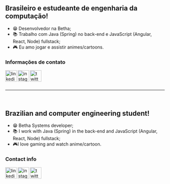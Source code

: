## Brasileiro e estudeante de engenharia da computação!
- 😁 Desenvolvedor na Betha;
- 📚 Trabalho com Java (Spring) no back-end e JavaScript (Angular, React, Node) fullstack;
- 🎮 Eu amo jogar e assistir animes/cartoons.

### Informações de contato
[<img align='left' alt='linkedin' width='36px' src='https://cdn-icons-png.flaticon.com/512/3536/3536505.png'/>][LinkedIn]
[<img align='left' alt='instagram' width='36px' src='https://cdn-icons-png.flaticon.com/512/2111/2111463.png' />][Instagram]
[<img align='left' alt='twitter' width='36px' src='https://cdn-icons-png.flaticon.com/512/3256/3256013.png' />][Twitter] <br />

<br />
<hr />
<br />

## Brazilian and computer engineering student!
- 😁 Betha Systems developer;
- 📚 I work with Java (Spring) in the back-end and JavaScript (Angular, React, Node) fullstack;
- 🎮I love gaming and watch anime/cartoon.

### Contact info

[<img align='left' alt='linkedin' width='36px' src='https://cdn-icons-png.flaticon.com/512/3536/3536505.png'/>][LinkedIn]
[<img align='left' alt='instagram' width='36px' src='https://cdn-icons-png.flaticon.com/512/2111/2111463.png' />][Instagram]
[<img align='left' alt='twitter' width='36px' src='https://cdn-icons-png.flaticon.com/512/3256/3256013.png' />][Twitter] <br />

[LinkedIn]: https://www.linkedin.com/in/caiozirretta/
[Instagram]: https://www.instagram.com/caiozirretta/
[Twitter]: https://twitter.com/hidrogenario
